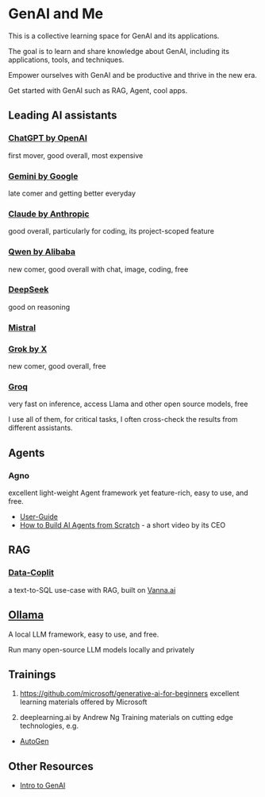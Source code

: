 # GenAI and Me
This is a collective learning space for GenAI and its applications. 

The goal is to learn and share knowledge about GenAI, including its applications, tools, and techniques. 

Empower ourselves with GenAI and be productive and thrive in the new era. 

Get started with GenAI such as RAG, Agent, cool apps. 

##  Leading AI assistants

###  [ChatGPT by OpenAI](https://chatgpt.com/) 
first mover, good overall, most expensive

###  [Gemini by Google](https://gemini.google.com/app)
late comer and getting better everyday

###  [Claude by Anthropic](https://claude.ai/)
good overall, particularly for coding, its project-scoped feature

###  [Qwen by Alibaba](https://chat.qwen.ai/) 
new comer, good overall with chat, image, coding, free

###  [DeepSeek](https://www.deepseek.com/)
good on reasoning

###  [Mistral](https://mistral.ai/)

###  [Grok by X](https://grok.com/)
new comer, good overall, free

###  [Groq](https://chat.groq.com/)
very fast on inference, access Llama and other open source models, free

I use all of them, for critical tasks, I often cross-check the results from different assistants.


##  Agents

### Agno
excellent light-weight Agent framework yet feature-rich, easy to use, and free.

- [User-Guide](https://docs.agno.com/introduction)
- [How to Build AI Agents from Scratch](https://www.youtube.com/watch?v=nLkBNnnA8Ac&t=91s) - a short video by its CEO

##  RAG 

### [Data-Coplit](https://github.com/digital-duck/data-copilot)
a text-to-SQL use-case with RAG, built on [Vanna.ai](https://github.com/vanna-ai/vanna) 

## [Ollama](https://ollama.com/)
A local LLM framework, easy to use, and free.    

Run many open-source LLM models locally and privately  

##  Trainings

1) https://github.com/microsoft/generative-ai-for-beginners
excellent learning materials offered by Microsoft

4) deeplearning.ai by Andrew Ng
Training materials on cutting edge technologies, e.g. 

- [AutoGen](https://www.deeplearning.ai/short-courses/ai-agentic-design-patterns-with-autogen/)


##  Other Resources

- [Intro to GenAI](https://www.slideshare.net/slideshow/introduction-to-genai-past-present-future/273565748)


